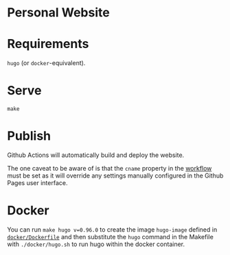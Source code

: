 # Personal Website

# Requirements
`hugo` (or `docker`-equivalent).

# Serve

```
make
```

# Publish

Github Actions will automatically build and deploy the website.

The one caveat to be aware of is that the `cname` property in the [workflow](./.github/workflows/publish.yml) must be set as it will override any settings manually configured in the Github Pages user interface.

# Docker

You can run `make hugo v=0.96.0` to create the image `hugo-image` defined in [`docker/Dockerfile`](./docker/Dockerfile) and then substitute the `hugo` command in the Makefile with `./docker/hugo.sh` to run hugo within the docker container.

